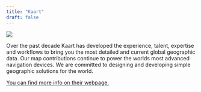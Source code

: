 ```yaml
---
title: "Kaart"
draft: false
---
```


![](/images/sponsor/Kaart_Final_Logo_Circle.svg)

Over the past decade Kaart has developed the experience, talent, expertise and workflows to bring you the most detailed and current global geographic data. Our map contributions continue to power the worlds most advanced navigation devices. We are committed to designing and developing simple geographic solutions for the world.

[You can find more info on their webpage.](https://kaart.com/)

